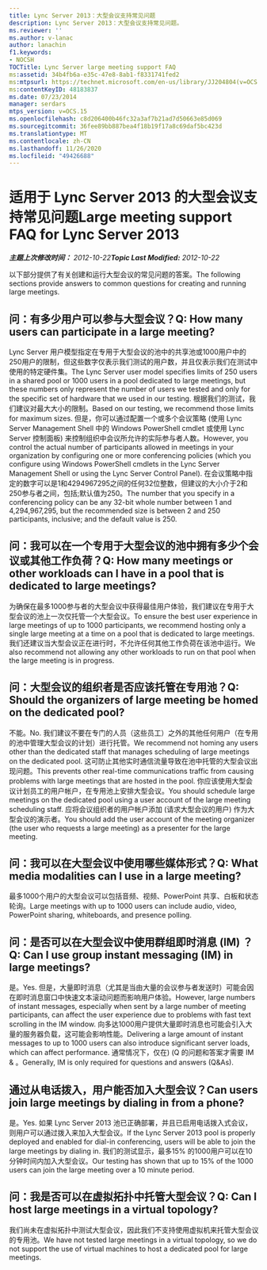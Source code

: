 ```yaml
---
title: Lync Server 2013：大型会议支持常见问题
description: Lync Server 2013：大型会议支持常见问题。
ms.reviewer: ''
ms.author: v-lanac
author: lanachin
f1.keywords:
- NOCSH
TOCTitle: Lync Server large meeting support FAQ
ms:assetid: 34b4fb6a-e35c-47e8-8ab1-f8331741fed2
ms:mtpsurl: https://technet.microsoft.com/en-us/library/JJ204804(v=OCS.15)
ms:contentKeyID: 48183837
ms.date: 07/23/2014
manager: serdars
mtps_version: v=OCS.15
ms.openlocfilehash: c8d206400b46fc32a3af7b21ad7d50663e85d069
ms.sourcegitcommit: 36fee89bb887bea4f18b19f17a8c69daf5bc423d
ms.translationtype: MT
ms.contentlocale: zh-CN
ms.lasthandoff: 11/26/2020
ms.locfileid: "49426688"
---
```

# <a name="large-meeting-support-faq-for-lync-server-2013"></a><span data-ttu-id="1f0d9-103">适用于 Lync Server 2013 的大型会议支持常见问题</span><span class="sxs-lookup"><span data-stu-id="1f0d9-103">Large meeting support FAQ for Lync Server 2013</span></span>

<div data-xmlns="http://www.w3.org/1999/xhtml">

<div class="topic" data-xmlns="http://www.w3.org/1999/xhtml" data-msxsl="urn:schemas-microsoft-com:xslt" data-cs="https://msdn.microsoft.com/">

<div data-asp="https://msdn2.microsoft.com/asp">



</div>

<div id="mainSection">

<div id="mainBody"><span data-ttu-id="1f0d9-104">

<span> </span></span><span class="sxs-lookup"><span data-stu-id="1f0d9-104">

<span> </span></span></span>

<span data-ttu-id="1f0d9-105">_**主题上次修改时间：** 2012-10-22_</span><span class="sxs-lookup"><span data-stu-id="1f0d9-105">_**Topic Last Modified:** 2012-10-22_</span></span>

<span data-ttu-id="1f0d9-106">以下部分提供了有关创建和运行大型会议的常见问题的答案。</span><span class="sxs-lookup"><span data-stu-id="1f0d9-106">The following sections provide answers to common questions for creating and running large meetings.</span></span>

<div>

## <a name="q-how-many-users-can-participate-in-a-large-meeting"></a><span data-ttu-id="1f0d9-107">问：有多少用户可以参与大型会议？</span><span class="sxs-lookup"><span data-stu-id="1f0d9-107">Q: How many users can participate in a large meeting?</span></span>

<span data-ttu-id="1f0d9-108">Lync Server 用户模型指定在专用于大型会议的池中的共享池或1000用户中的250用户的限制，但这些数字仅表示我们测试的用户数，并且仅表示我们在测试中使用的特定硬件集。</span><span class="sxs-lookup"><span data-stu-id="1f0d9-108">The Lync Server user model specifies limits of 250 users in a shared pool or 1000 users in a pool dedicated to large meetings, but these numbers only represent the number of users we tested and only for the specific set of hardware that we used in our testing.</span></span> <span data-ttu-id="1f0d9-109">根据我们的测试，我们建议对最大大小的限制。</span><span class="sxs-lookup"><span data-stu-id="1f0d9-109">Based on our testing, we recommend those limits for maximum sizes.</span></span> <span data-ttu-id="1f0d9-110">但是，你可以通过配置一个或多个会议策略 (使用 Lync Server Management Shell 中的 Windows PowerShell cmdlet 或使用 Lync Server 控制面板) 来控制组织中会议所允许的实际参与者人数。</span><span class="sxs-lookup"><span data-stu-id="1f0d9-110">However, you control the actual number of participants allowed in meetings in your organization by configuring one or more conferencing policies (which you configure using Windows PowerShell cmdlets in the Lync Server Management Shell or using the Lync Server Control Panel).</span></span> <span data-ttu-id="1f0d9-111">在会议策略中指定的数字可以是1和4294967295之间的任何32位整数，但建议的大小介于2和250参与者之间，包括;默认值为250。</span><span class="sxs-lookup"><span data-stu-id="1f0d9-111">The number that you specify in a conferencing policy can be any 32-bit whole number between 1 and 4,294,967,295, but the recommended size is between 2 and 250 participants, inclusive; and the default value is 250.</span></span>

</div>

<div>

## <a name="q-how-many-meetings-or-other-workloads-can-i-have-in-a-pool-that-is-dedicated-to-large-meetings"></a><span data-ttu-id="1f0d9-112">问：我可以在一个专用于大型会议的池中拥有多少个会议或其他工作负荷？</span><span class="sxs-lookup"><span data-stu-id="1f0d9-112">Q: How many meetings or other workloads can I have in a pool that is dedicated to large meetings?</span></span>

<span data-ttu-id="1f0d9-113">为确保在最多1000参与者的大型会议中获得最佳用户体验，我们建议在专用于大型会议的池上一次仅托管一个大型会议。</span><span class="sxs-lookup"><span data-stu-id="1f0d9-113">To ensure the best user experience in large meetings of up to 1000 participants, we recommend hosting only a single large meeting at a time on a pool that is dedicated to large meetings.</span></span> <span data-ttu-id="1f0d9-114">我们还建议当大型会议正在进行时，不允许任何其他工作负荷在该池中运行。</span><span class="sxs-lookup"><span data-stu-id="1f0d9-114">We also recommend not allowing any other workloads to run on that pool when the large meeting is in progress.</span></span>

</div>

<div>

## <a name="q-should-the-organizers-of-large-meeting-be-homed-on-the-dedicated-pool"></a><span data-ttu-id="1f0d9-115">问：大型会议的组织者是否应该托管在专用池？</span><span class="sxs-lookup"><span data-stu-id="1f0d9-115">Q: Should the organizers of large meeting be homed on the dedicated pool?</span></span>

<span data-ttu-id="1f0d9-116">不能。</span><span class="sxs-lookup"><span data-stu-id="1f0d9-116">No.</span></span> <span data-ttu-id="1f0d9-117">我们建议不要在专门的人员（这些员工）之外的其他任何用户（在专用的池中管理大型会议的计划）进行托管。</span><span class="sxs-lookup"><span data-stu-id="1f0d9-117">We recommend not homing any users other than the dedicated staff that manages scheduling of large meetings on the dedicated pool.</span></span> <span data-ttu-id="1f0d9-118">这可防止其他实时通信流量导致在池中托管的大型会议出现问题。</span><span class="sxs-lookup"><span data-stu-id="1f0d9-118">This prevents other real-time communications traffic from causing problems with large meetings that are hosted in the pool.</span></span> <span data-ttu-id="1f0d9-119">你应该使用大型会议计划员工的用户帐户，在专用池上安排大型会议。</span><span class="sxs-lookup"><span data-stu-id="1f0d9-119">You should schedule large meetings on the dedicated pool using a user account of the large meeting scheduling staff.</span></span> <span data-ttu-id="1f0d9-120">应将会议组织者的用户帐户添加 (请求大型会议的用户) 作为大型会议的演示者。</span><span class="sxs-lookup"><span data-stu-id="1f0d9-120">You should add the user account of the meeting organizer (the user who requests a large meeting) as a presenter for the large meeting.</span></span>

</div>

<div>

## <a name="q-what-media-modalities-can-i-use-in-a-large-meeting"></a><span data-ttu-id="1f0d9-121">问：我可以在大型会议中使用哪些媒体形式？</span><span class="sxs-lookup"><span data-stu-id="1f0d9-121">Q: What media modalities can I use in a large meeting?</span></span>

<span data-ttu-id="1f0d9-122">最多1000个用户的大型会议可以包括音频、视频、PowerPoint 共享、白板和状态轮询。</span><span class="sxs-lookup"><span data-stu-id="1f0d9-122">Large meetings with up to 1000 users can include audio, video, PowerPoint sharing, whiteboards, and presence polling.</span></span>

</div>

<div>

## <a name="q-can-i-use-group-instant-messaging-im-in-large-meetings"></a><span data-ttu-id="1f0d9-123">问：是否可以在大型会议中使用群组即时消息 (IM) ？</span><span class="sxs-lookup"><span data-stu-id="1f0d9-123">Q: Can I use group instant messaging (IM) in large meetings?</span></span>

<span data-ttu-id="1f0d9-124">是。</span><span class="sxs-lookup"><span data-stu-id="1f0d9-124">Yes.</span></span> <span data-ttu-id="1f0d9-125">但是，大量即时消息（尤其是当由大量的会议参与者发送时）可能会因在即时消息窗口中快速文本滚动问题而影响用户体验。</span><span class="sxs-lookup"><span data-stu-id="1f0d9-125">However, large numbers of instant messages, especially when sent by a large number of meeting participants, can affect the user experience due to problems with fast text scrolling in the IM window.</span></span> <span data-ttu-id="1f0d9-126">向多达1000用户提供大量即时消息也可能会引入大量的服务器负载，这可能会影响性能。</span><span class="sxs-lookup"><span data-stu-id="1f0d9-126">Delivering a large amount of instant messages to up to 1000 users can also introduce significant server loads, which can affect performance.</span></span> <span data-ttu-id="1f0d9-127">通常情况下，仅在)  (Q 的问题和答案才需要 IM \& 。</span><span class="sxs-lookup"><span data-stu-id="1f0d9-127">Generally, IM is only required for questions and answers (Q\&As).</span></span>

</div>

<div>

## <a name="can-users-join-large-meetings-by-dialing-in-from-a-phone"></a><span data-ttu-id="1f0d9-128">通过从电话拨入，用户能否加入大型会议？</span><span class="sxs-lookup"><span data-stu-id="1f0d9-128">Can users join large meetings by dialing in from a phone?</span></span>

<span data-ttu-id="1f0d9-129">是。</span><span class="sxs-lookup"><span data-stu-id="1f0d9-129">Yes.</span></span> <span data-ttu-id="1f0d9-130">如果 Lync Server 2013 池已正确部署，并且已启用电话拨入式会议，则用户可以通过拨入来加入大型会议。</span><span class="sxs-lookup"><span data-stu-id="1f0d9-130">If the Lync Server 2013 pool is properly deployed and enabled for dial-in conferencing, users will be able to join the large meetings by dialing in.</span></span> <span data-ttu-id="1f0d9-131">我们的测试显示，最多15% 的1000用户可以在10分钟时间内加入大型会议。</span><span class="sxs-lookup"><span data-stu-id="1f0d9-131">Our testing has shown that up to 15% of the 1000 users can join the large meeting over a 10 minute period.</span></span>

</div>

<div>

## <a name="q-can-i-host-large-meetings-in-a-virtual-topology"></a><span data-ttu-id="1f0d9-132">问：我是否可以在虚拟拓扑中托管大型会议？</span><span class="sxs-lookup"><span data-stu-id="1f0d9-132">Q: Can I host large meetings in a virtual topology?</span></span>

<span data-ttu-id="1f0d9-133">我们尚未在虚拟拓扑中测试大型会议，因此我们不支持使用虚拟机来托管大型会议的专用池。</span><span class="sxs-lookup"><span data-stu-id="1f0d9-133">We have not tested large meetings in a virtual topology, so we do not support the use of virtual machines to host a dedicated pool for large meetings.</span></span>

<span data-ttu-id="1f0d9-134"></div>

</div>

<span> </span>

</div>

</div>

</span><span class="sxs-lookup"><span data-stu-id="1f0d9-134"></div>

</div>

<span> </span>

</div>

</div>

</span></span></div>

